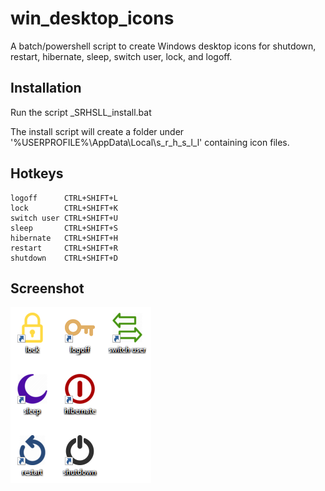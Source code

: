 # win_desktop_icons

A batch/powershell script to create Windows desktop icons for shutdown, restart, hibernate, sleep, switch user, lock, and logoff.

Installation
----

Run the script _SRHSLL_install.bat

The install script will create a folder under '%USERPROFILE%\AppData\Local\s_r_h_s_l_l\' containing icon files.

Hotkeys
----

    logoff      CTRL+SHIFT+L
    lock        CTRL+SHIFT+K
    switch user CTRL+SHIFT+U
    sleep       CTRL+SHIFT+S
    hibernate   CTRL+SHIFT+H
    restart     CTRL+SHIFT+R
    shutdown    CTRL+SHIFT+D

Screenshot
----

![screenshot](zscreenshot.png)
